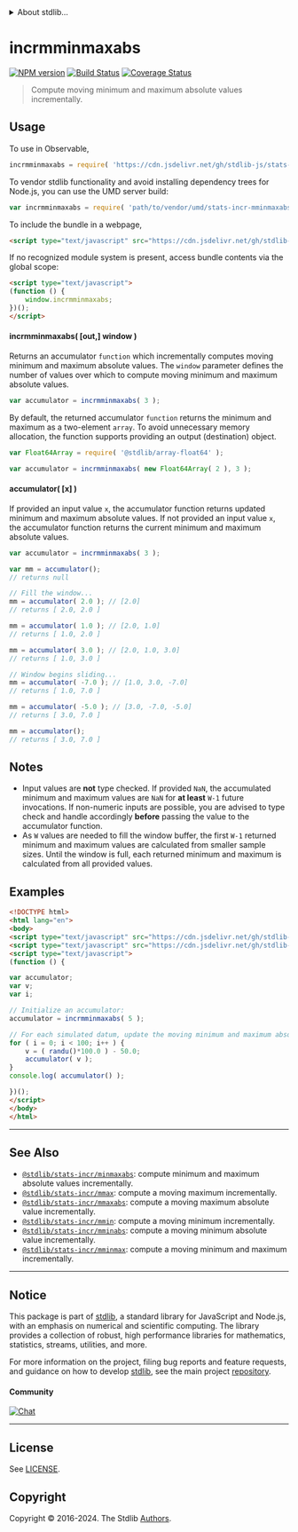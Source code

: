 <!--

@license Apache-2.0

Copyright (c) 2018 The Stdlib Authors.

Licensed under the Apache License, Version 2.0 (the "License");
you may not use this file except in compliance with the License.
You may obtain a copy of the License at

   http://www.apache.org/licenses/LICENSE-2.0

Unless required by applicable law or agreed to in writing, software
distributed under the License is distributed on an "AS IS" BASIS,
WITHOUT WARRANTIES OR CONDITIONS OF ANY KIND, either express or implied.
See the License for the specific language governing permissions and
limitations under the License.

-->


<details>
  <summary>
    About stdlib...
  </summary>
  <p>We believe in a future in which the web is a preferred environment for numerical computation. To help realize this future, we've built stdlib. stdlib is a standard library, with an emphasis on numerical and scientific computation, written in JavaScript (and C) for execution in browsers and in Node.js.</p>
  <p>The library is fully decomposable, being architected in such a way that you can swap out and mix and match APIs and functionality to cater to your exact preferences and use cases.</p>
  <p>When you use stdlib, you can be absolutely certain that you are using the most thorough, rigorous, well-written, studied, documented, tested, measured, and high-quality code out there.</p>
  <p>To join us in bringing numerical computing to the web, get started by checking us out on <a href="https://github.com/stdlib-js/stdlib">GitHub</a>, and please consider <a href="https://opencollective.com/stdlib">financially supporting stdlib</a>. We greatly appreciate your continued support!</p>
</details>

# incrmminmaxabs

[![NPM version][npm-image]][npm-url] [![Build Status][test-image]][test-url] [![Coverage Status][coverage-image]][coverage-url] <!-- [![dependencies][dependencies-image]][dependencies-url] -->

> Compute moving minimum and maximum absolute values incrementally.



<section class="usage">

## Usage

To use in Observable,

```javascript
incrmminmaxabs = require( 'https://cdn.jsdelivr.net/gh/stdlib-js/stats-incr-mminmaxabs@v0.2.0-umd/browser.js' )
```

To vendor stdlib functionality and avoid installing dependency trees for Node.js, you can use the UMD server build:

```javascript
var incrmminmaxabs = require( 'path/to/vendor/umd/stats-incr-mminmaxabs/index.js' )
```

To include the bundle in a webpage,

```html
<script type="text/javascript" src="https://cdn.jsdelivr.net/gh/stdlib-js/stats-incr-mminmaxabs@v0.2.0-umd/browser.js"></script>
```

If no recognized module system is present, access bundle contents via the global scope:

```html
<script type="text/javascript">
(function () {
    window.incrmminmaxabs;
})();
</script>
```

#### incrmminmaxabs( \[out,] window )

Returns an accumulator `function` which incrementally computes moving minimum and maximum absolute values. The `window` parameter defines the number of values over which to compute moving minimum and maximum absolute values.

```javascript
var accumulator = incrmminmaxabs( 3 );
```

By default, the returned accumulator `function` returns the minimum and maximum as a two-element `array`. To avoid unnecessary memory allocation, the function supports providing an output (destination) object.

```javascript
var Float64Array = require( '@stdlib/array-float64' );

var accumulator = incrmminmaxabs( new Float64Array( 2 ), 3 );
```

#### accumulator( \[x] )

If provided an input value `x`, the accumulator function returns updated minimum and maximum absolute values. If not provided an input value `x`, the accumulator function returns the current minimum and maximum absolute values.

```javascript
var accumulator = incrmminmaxabs( 3 );

var mm = accumulator();
// returns null

// Fill the window...
mm = accumulator( 2.0 ); // [2.0]
// returns [ 2.0, 2.0 ]

mm = accumulator( 1.0 ); // [2.0, 1.0]
// returns [ 1.0, 2.0 ]

mm = accumulator( 3.0 ); // [2.0, 1.0, 3.0]
// returns [ 1.0, 3.0 ]

// Window begins sliding...
mm = accumulator( -7.0 ); // [1.0, 3.0, -7.0]
// returns [ 1.0, 7.0 ]

mm = accumulator( -5.0 ); // [3.0, -7.0, -5.0]
// returns [ 3.0, 7.0 ]

mm = accumulator();
// returns [ 3.0, 7.0 ]
```

</section>

<!-- /.usage -->

<section class="notes">

## Notes

-   Input values are **not** type checked. If provided `NaN`, the accumulated minimum and maximum values are `NaN` for **at least** `W-1` future invocations. If non-numeric inputs are possible, you are advised to type check and handle accordingly **before** passing the value to the accumulator function.
-   As `W` values are needed to fill the window buffer, the first `W-1` returned minimum and maximum values are calculated from smaller sample sizes. Until the window is full, each returned minimum and maximum is calculated from all provided values.

</section>

<!-- /.notes -->

<section class="examples">

## Examples

<!-- eslint no-undef: "error" -->

```html
<!DOCTYPE html>
<html lang="en">
<body>
<script type="text/javascript" src="https://cdn.jsdelivr.net/gh/stdlib-js/random-base-randu@umd/browser.js"></script>
<script type="text/javascript" src="https://cdn.jsdelivr.net/gh/stdlib-js/stats-incr-mminmaxabs@v0.2.0-umd/browser.js"></script>
<script type="text/javascript">
(function () {

var accumulator;
var v;
var i;

// Initialize an accumulator:
accumulator = incrmminmaxabs( 5 );

// For each simulated datum, update the moving minimum and maximum absolute values...
for ( i = 0; i < 100; i++ ) {
    v = ( randu()*100.0 ) - 50.0;
    accumulator( v );
}
console.log( accumulator() );

})();
</script>
</body>
</html>
```

</section>

<!-- /.examples -->

<!-- Section for related `stdlib` packages. Do not manually edit this section, as it is automatically populated. -->

<section class="related">

* * *

## See Also

-   <span class="package-name">[`@stdlib/stats-incr/minmaxabs`][@stdlib/stats/incr/minmaxabs]</span><span class="delimiter">: </span><span class="description">compute minimum and maximum absolute values incrementally.</span>
-   <span class="package-name">[`@stdlib/stats-incr/mmax`][@stdlib/stats/incr/mmax]</span><span class="delimiter">: </span><span class="description">compute a moving maximum incrementally.</span>
-   <span class="package-name">[`@stdlib/stats-incr/mmaxabs`][@stdlib/stats/incr/mmaxabs]</span><span class="delimiter">: </span><span class="description">compute a moving maximum absolute value incrementally.</span>
-   <span class="package-name">[`@stdlib/stats-incr/mmin`][@stdlib/stats/incr/mmin]</span><span class="delimiter">: </span><span class="description">compute a moving minimum incrementally.</span>
-   <span class="package-name">[`@stdlib/stats-incr/mminabs`][@stdlib/stats/incr/mminabs]</span><span class="delimiter">: </span><span class="description">compute a moving minimum absolute value incrementally.</span>
-   <span class="package-name">[`@stdlib/stats-incr/mminmax`][@stdlib/stats/incr/mminmax]</span><span class="delimiter">: </span><span class="description">compute a moving minimum and maximum incrementally.</span>

</section>

<!-- /.related -->

<!-- Section for all links. Make sure to keep an empty line after the `section` element and another before the `/section` close. -->


<section class="main-repo" >

* * *

## Notice

This package is part of [stdlib][stdlib], a standard library for JavaScript and Node.js, with an emphasis on numerical and scientific computing. The library provides a collection of robust, high performance libraries for mathematics, statistics, streams, utilities, and more.

For more information on the project, filing bug reports and feature requests, and guidance on how to develop [stdlib][stdlib], see the main project [repository][stdlib].

#### Community

[![Chat][chat-image]][chat-url]

---

## License

See [LICENSE][stdlib-license].


## Copyright

Copyright &copy; 2016-2024. The Stdlib [Authors][stdlib-authors].

</section>

<!-- /.stdlib -->

<!-- Section for all links. Make sure to keep an empty line after the `section` element and another before the `/section` close. -->

<section class="links">

[npm-image]: http://img.shields.io/npm/v/@stdlib/stats-incr-mminmaxabs.svg
[npm-url]: https://npmjs.org/package/@stdlib/stats-incr-mminmaxabs

[test-image]: https://github.com/stdlib-js/stats-incr-mminmaxabs/actions/workflows/test.yml/badge.svg?branch=v0.2.0
[test-url]: https://github.com/stdlib-js/stats-incr-mminmaxabs/actions/workflows/test.yml?query=branch:v0.2.0

[coverage-image]: https://img.shields.io/codecov/c/github/stdlib-js/stats-incr-mminmaxabs/main.svg
[coverage-url]: https://codecov.io/github/stdlib-js/stats-incr-mminmaxabs?branch=main

<!--

[dependencies-image]: https://img.shields.io/david/stdlib-js/stats-incr-mminmaxabs.svg
[dependencies-url]: https://david-dm.org/stdlib-js/stats-incr-mminmaxabs/main

-->

[chat-image]: https://img.shields.io/gitter/room/stdlib-js/stdlib.svg
[chat-url]: https://app.gitter.im/#/room/#stdlib-js_stdlib:gitter.im

[stdlib]: https://github.com/stdlib-js/stdlib

[stdlib-authors]: https://github.com/stdlib-js/stdlib/graphs/contributors

[umd]: https://github.com/umdjs/umd
[es-module]: https://developer.mozilla.org/en-US/docs/Web/JavaScript/Guide/Modules

[deno-url]: https://github.com/stdlib-js/stats-incr-mminmaxabs/tree/deno
[deno-readme]: https://github.com/stdlib-js/stats-incr-mminmaxabs/blob/deno/README.md
[umd-url]: https://github.com/stdlib-js/stats-incr-mminmaxabs/tree/umd
[umd-readme]: https://github.com/stdlib-js/stats-incr-mminmaxabs/blob/umd/README.md
[esm-url]: https://github.com/stdlib-js/stats-incr-mminmaxabs/tree/esm
[esm-readme]: https://github.com/stdlib-js/stats-incr-mminmaxabs/blob/esm/README.md
[branches-url]: https://github.com/stdlib-js/stats-incr-mminmaxabs/blob/main/branches.md

[stdlib-license]: https://raw.githubusercontent.com/stdlib-js/stats-incr-mminmaxabs/main/LICENSE

<!-- <related-links> -->

[@stdlib/stats/incr/minmaxabs]: https://github.com/stdlib-js/stats-incr-minmaxabs/tree/umd

[@stdlib/stats/incr/mmax]: https://github.com/stdlib-js/stats-incr-mmax/tree/umd

[@stdlib/stats/incr/mmaxabs]: https://github.com/stdlib-js/stats-incr-mmaxabs/tree/umd

[@stdlib/stats/incr/mmin]: https://github.com/stdlib-js/stats-incr-mmin/tree/umd

[@stdlib/stats/incr/mminabs]: https://github.com/stdlib-js/stats-incr-mminabs/tree/umd

[@stdlib/stats/incr/mminmax]: https://github.com/stdlib-js/stats-incr-mminmax/tree/umd

<!-- </related-links> -->

</section>

<!-- /.links -->
